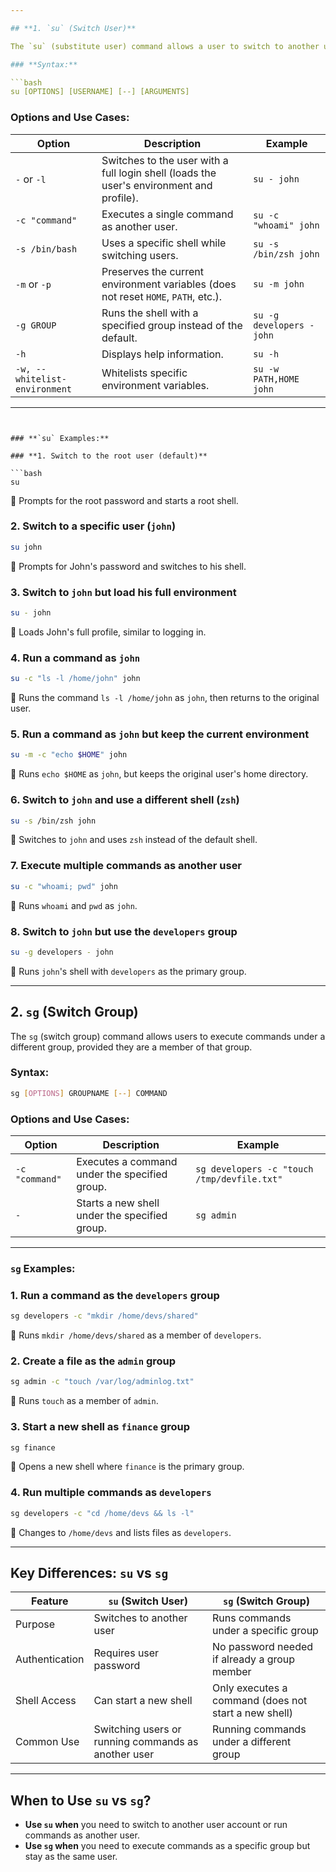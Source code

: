 ```yaml
---

## **1. `su` (Switch User)**

The `su` (substitute user) command allows a user to switch to another user account, including root. By default, it switches to root if no username is provided.

### **Syntax:**

```bash
su [OPTIONS] [USERNAME] [--] [ARGUMENTS]

```

### **Options and Use Cases:**

| Option | Description | Example |
| --- | --- | --- |
| `-` or `-l` | Switches to the user with a full login shell (loads the user's environment and profile). | `su - john` |
| `-c "command"` | Executes a single command as another user. | `su -c "whoami" john` |
| `-s /bin/bash` | Uses a specific shell while switching users. | `su -s /bin/zsh john` |
| `-m` or `-p` | Preserves the current environment variables (does not reset `HOME`, `PATH`, etc.). | `su -m john` |
| `-g GROUP` | Runs the shell with a specified group instead of the default. | `su -g developers - john` |
| `-h` | Displays help information. | `su -h` |
| `-w, --whitelist-environment` | Whitelists specific environment variables. | `su -w PATH,HOME john` |

---
```


### **`su` Examples:**

### **1. Switch to the root user (default)**

```bash
su

```

🔹 Prompts for the root password and starts a root shell.

### **2. Switch to a specific user (`john`)**

```bash
su john

```

🔹 Prompts for John's password and switches to his shell.

### **3. Switch to `john` but load his full environment**

```bash
su - john

```

🔹 Loads John's full profile, similar to logging in.

### **4. Run a command as `john`**

```bash
su -c "ls -l /home/john" john

```

🔹 Runs the command `ls -l /home/john` as `john`, then returns to the original user.

### **5. Run a command as `john` but keep the current environment**

```bash
su -m -c "echo $HOME" john

```

🔹 Runs `echo $HOME` as `john`, but keeps the original user's home directory.

### **6. Switch to `john` and use a different shell (`zsh`)**

```bash
su -s /bin/zsh john

```

🔹 Switches to `john` and uses `zsh` instead of the default shell.

### **7. Execute multiple commands as another user**

```bash
su -c "whoami; pwd" john

```

🔹 Runs `whoami` and `pwd` as `john`.

### **8. Switch to `john` but use the `developers` group**

```bash
su -g developers - john

```

🔹 Runs `john`'s shell with `developers` as the primary group.

---

## **2. `sg` (Switch Group)**

The `sg` (switch group) command allows users to execute commands under a different group, provided they are a member of that group.

### **Syntax:**

```bash
sg [OPTIONS] GROUPNAME [--] COMMAND

```

### **Options and Use Cases:**

| Option | Description | Example |
| --- | --- | --- |
| `-c "command"` | Executes a command under the specified group. | `sg developers -c "touch /tmp/devfile.txt"` |
| `-` | Starts a new shell under the specified group. | `sg admin` |

---

### **`sg` Examples:**

### **1. Run a command as the `developers` group**

```bash
sg developers -c "mkdir /home/devs/shared"

```

🔹 Runs `mkdir /home/devs/shared` as a member of `developers`.

### **2. Create a file as the `admin` group**

```bash
sg admin -c "touch /var/log/adminlog.txt"

```

🔹 Runs `touch` as a member of `admin`.

### **3. Start a new shell as `finance` group**

```bash
sg finance

```

🔹 Opens a new shell where `finance` is the primary group.

### **4. Run multiple commands as `developers`**

```bash
sg developers -c "cd /home/devs && ls -l"

```

🔹 Changes to `/home/devs` and lists files as `developers`.

---

## **Key Differences: `su` vs `sg`**

| Feature | `su` (Switch User) | `sg` (Switch Group) |
| --- | --- | --- |
| Purpose | Switches to another user | Runs commands under a specific group |
| Authentication | Requires user password | No password needed if already a group member |
| Shell Access | Can start a new shell | Only executes a command (does not start a new shell) |
| Common Use | Switching users or running commands as another user | Running commands under a different group |

---

## **When to Use `su` vs `sg`?**

- **Use `su` when** you need to switch to another user account or run commands as another user.
- **Use `sg` when** you need to execute commands as a specific group but stay as the same user.
